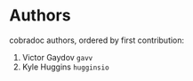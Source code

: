 # Authors

cobradoc authors, ordered by first contribution:

<!-- authors -->

1. Victor Gaydov `gavv`
2. Kyle Huggins `hugginsio`

<!-- endauthors -->
